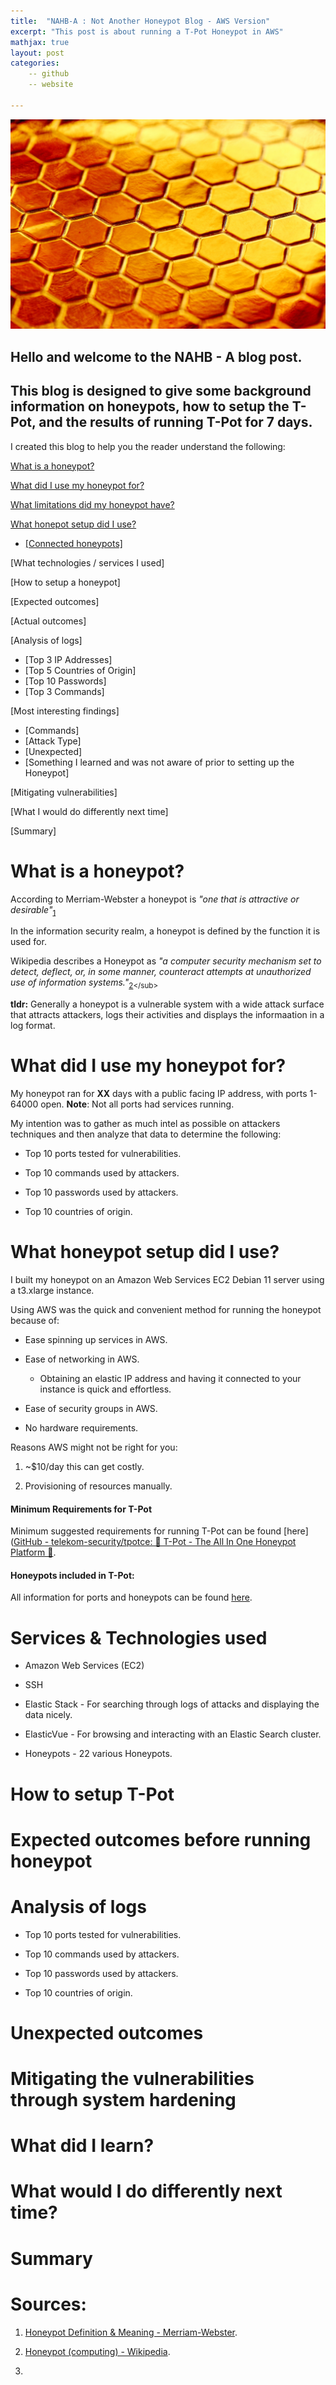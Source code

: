 ```yaml
---
title:  "NAHB-A : Not Another Honeypot Blog - AWS Version"
excerpt: "This post is about running a T-Pot Honeypot in AWS"
mathjax: true
layout: post
categories:
    -- github
    -- website

---
```


![Honey](https://raw.githubusercontent.com/matthewomccorkle/matthewomccorkle.github.io/master/_posts/assets/honey.jpg)

## Hello and welcome to the NAHB - A blog post.

## This blog is designed to give some background information on honeypots, how to setup the T-Pot, and the results of running T-Pot for 7 days.

I created this blog to help you the reader understand the following:

[What is a honeypot?]()

[What did I use my honeypot for?]()

[What limitations did my honeypot have?]()

[What honepot setup did I use?]()

- [[Connected honeypots]]()

[What technologies / services I used]

[How to setup a honeypot]

[Expected outcomes]

[Actual outcomes]

[Analysis of logs]

- [Top 3 IP Addresses]
- [Top 5 Countries of Origin]
- [Top 10 Passwords]
- [Top 3 Commands]

[Most interesting findings]

- [Commands]
- [Attack Type]
- [Unexpected]
- [Something I learned and was not aware of prior to setting up the Honeypot]

[Mitigating vulnerabilities]

[What I would do differently next time]

[Summary]

# What is a honeypot?

According to Merriam-Webster a honeypot is *"one that is attractive or desirable"*<sub>[1](https://www.merriam-webster.com/dictionary/honeypot)</sub>

In the information security realm, a honeypot is defined by the function it is used for. 

Wikipedia describes a Honeypot as *"a computer security mechanism set to detect, deflect, or, in some manner, counteract attempts at unauthorized use of information systems."*<sub>[2](https://en.wikipedia.org/wiki/Honeypot_(computing)#:~:text=a%20computer%20security%20mechanism%20set%20to%20detect%2C%20deflect%2C%20or%2C%20in%20some%20manner%2C%20counteract%20attempts%20at%20unauthorized%20use%20of%20information%20systems.)</sub>

**tldr:** Generally a honeypot is a vulnerable system with a wide attack surface that attracts attackers, logs their activities and displays the informaation in a log format. 

# What did I use my honeypot for?

My honeypot ran for **XX** days with a public facing IP address, with ports 1-64000 open. **Note**: Not all ports had services running. 

My intention was to gather as much intel as possible on attackers techniques and then analyze that data to determine the following:

- Top 10 ports tested for vulnerabilities.

- Top 10 commands used by attackers.

- Top 10 passwords used by attackers.

- Top 10 countries of origin.

# What honeypot setup did I use?

I built my honeypot on an Amazon Web Services EC2 Debian 11 server using a t3.xlarge instance. 

Using AWS was the quick and convenient method for running the honeypot because of:

- Ease spinning up services in AWS.

- Ease of networking in AWS.
  
  - Obtaining an elastic IP address and having it connected to your instance is quick and effortless.

- Ease of security groups in AWS.

- No hardware requirements.

Reasons AWS might not be right for you:

1. ~$10/day this can get costly.

2. Provisioning of resources manually.

#### Minimum Requirements for T-Pot

Minimum suggested requirements for running T-Pot can be found [here]([GitHub - telekom-security/tpotce: 🍯 T-Pot - The All In One Honeypot Platform 🐝](https://github.com/telekom-security/tpotce#system-requirements).

#### Honeypots included in T-Pot:

All information for ports and honeypots can be found [here](https://github.com/telekom-security/tpotce#technical-concept).

# Services & Technologies used

- Amazon Web Services (EC2)

- SSH

- Elastic Stack - For searching through logs of attacks and displaying the data nicely.

- ElasticVue - For browsing and interacting with an Elastic Search cluster.

- Honeypots - 22 various Honeypots.

# How to setup T-Pot

# Expected outcomes before running honeypot

# Analysis of logs

- Top 10 ports tested for vulnerabilities.

- Top 10 commands used by attackers.

- Top 10 passwords used by attackers.

- Top 10 countries of origin.

# Unexpected outcomes

# Mitigating the vulnerabilities through system hardening

# What did I learn?

# What would I do differently next time?

# Summary

# Sources:

1. [Honeypot Definition & Meaning - Merriam-Webster](https://www.merriam-webster.com/dictionary/honeypot).

2. [Honeypot (computing) - Wikipedia](https://en.wikipedia.org/wiki/Honeypot_(computing)#:~:text=a%20computer%20security%20mechanism%20set%20to%20detect%2C%20deflect%2C%20or%2C%20in%20some%20manner%2C%20counteract%20attempts%20at%20unauthorized%20use%20of%20information%20systems).

3. 
